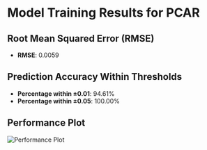 # Model Training Results for PCAR

## Root Mean Squared Error (RMSE)
- **RMSE**: 0.0059

## Prediction Accuracy Within Thresholds
- **Percentage within ±0.01**: 94.61%
- **Percentage within ±0.05**: 100.00%

## Performance Plot
![Performance Plot](../imgs/PCAR.png)
